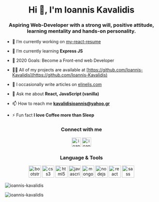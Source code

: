 <h1 align="center">Hi 👋, I'm Ioannis Kavalidis</h1>
<h3 align="center">Aspiring Web-Developer with a strong will, positive attitude, learning mentality and hands-on personality.</h3>
<p >

- 🔭 I’m currently working on [my-react-resume](ioannis-kavalidis.github.io/my-react-resume/)

- 🌱 I’m currently learning **Express JS**

- 🥅 2020 Goals: Become a Front-end web Developer

- 👨‍💻 All of my projects are available at [https://github.com/Ioannis-Kavalidis](https://github.com/Ioannis-Kavalidis)

- 📝 I occasionally write articles on [elinelis.com](elinelis.com)

- 💬 Ask me about **React, JavaScript (vanilla)**

- 📫 How to reach me **kavalidisioannis@yahoo.gr**

- ⚡ Fun fact **I love Coffee more than Sleep**
</p>

<h3 align="center"> Connect with me </h3>

<p align="center"> 
<a href="https://twitter.com/ioaniskavalidis" target="blank"><img src="https://cdn.jsdelivr.net/npm/simple-icons@3.0.1/icons/twitter.svg" alt="ioaniskavalidis" height="30" width="30" /></a>
<a href="https://linkedin.com/in/ioanniskavalidis" target="blank"><img src="https://cdn.jsdelivr.net/npm/simple-icons@3.0.1/icons/linkedin.svg" alt="ioanniskavalidis" height="30" width="30" /></a>
</p>

<h3 align="center">Language & Tools</h3>

<p align="center"><img src="https://devicons.github.io/devicon/devicon.git/icons/bootstrap/bootstrap-plain.svg" alt="bootstrap" width="40" height="40"/> <img src="https://devicons.github.io/devicon/devicon.git/icons/css3/css3-original-wordmark.svg" alt="css3" width="40" height="40"/> <img src="https://devicons.github.io/devicon/devicon.git/icons/html5/html5-original-wordmark.svg" alt="html5" width="40" height="40"/> <img src="https://devicons.github.io/devicon/devicon.git/icons/javascript/javascript-original.svg" alt="javascript" width="40" height="40"/> <img src="https://devicons.github.io/devicon/devicon.git/icons/mongodb/mongodb-original-wordmark.svg" alt="mongodb" width="40" height="40"/> <img src="https://devicons.github.io/devicon/devicon.git/icons/nodejs/nodejs-original-wordmark.svg" alt="nodejs" width="40" height="40"/> <img src="https://devicons.github.io/devicon/devicon.git/icons/react/react-original-wordmark.svg" alt="react" width="40" height="40"/> <img src="https://devicons.github.io/devicon/devicon.git/icons/sass/sass-original.svg" alt="sass" width="40" height="40"/></p>

<p><img src="https://github-readme-stats.vercel.app/api/top-langs/?username=ioannis-kavalidis&layout=compact&hide=html" alt="ioannis-kavalidis" /></p>

<p><img src="https://github-readme-stats.vercel.app/api?username=ioannis-kavalidis&show_icons=true" alt="ioannis-kavalidis" /></
